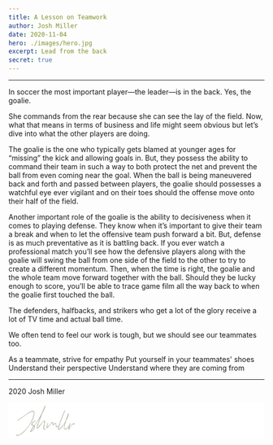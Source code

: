 ```yaml
---
title: A Lesson on Teamwork
author: Josh Miller
date: 2020-11-04
hero: ./images/hero.jpg
excerpt: Lead from the back
secret: true
---
```


---

In soccer the most important player—the leader—is in the back. 
Yes, the goalie. 

She commands from the rear because she can see the lay of the field. 
Now, what that means in terms of business and life might seem obvious but let’s dive into what the other players are doing.

The goalie is the one who typically gets blamed at younger ages for “missing” the kick and allowing goals in. But, they possess the ability to command their team in such a way to both protect the net and prevent the ball from even coming near the goal. When the ball is being maneuvered back and forth and passed between players, the goalie should possesses a watchful eye ever vigilant and on their toes should the offense move onto their half of the field.

Another important role of the goalie is the ability to decisiveness when it comes to playing defense. They know when it’s important to give their team a break and when to let the offensive team push forward a bit. But, defense is as much preventative as it is battling back. If you ever watch a professional match you’ll see how the defensive players along with the goalie will swing the ball from one side of the field to the other to try to create a different momentum. Then, when the time is right, the goalie and the whole team move forward together with the ball. Should they be lucky enough to score, you’ll be able to trace game film all the way back to when the goalie first touched the ball.

The defenders, halfbacks, and strikers who get a lot of the glory receive a lot of TV time and actual ball time.

We often tend to feel our work is tough, but we should see our teammates too.

As a teammate, strive for empathy
Put yourself in your teammates' shoes
Understand their perspective
Understand where they are coming from

---
2020 Josh Miller

<div className="Image__Small">
  <img
    src="./images/signature.svg"
    title="Logo Signature Josh Miller"
    alt="The end article signature of Josh Miller"
  />
</div>

